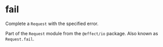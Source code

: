 # fail

Complete a `Request` with the specified error.

Part of the `Request` module from the `@effect/io` package. Also known as `Request.fail`.
